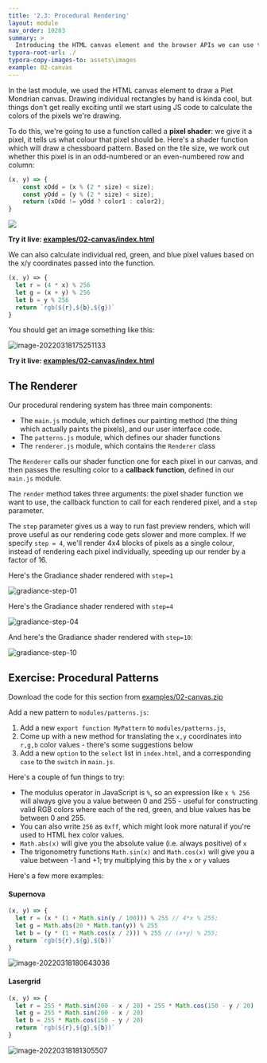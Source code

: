 ```yaml
---
title: '2.3: Procedural Rendering'
layout: module
nav_order: 10203
summary: >
  Introducing the HTML canvas element and the browser APIs we can use to work with it.
typora-root-url: ./
typora-copy-images-to: assets\images
example: 02-canvas
---
```


In the last module, we used the HTML canvas element to draw a Piet Mondrian canvas. Drawing individual rectangles by hand is kinda cool, but things don't get really exciting until we start using JS code to calculate the colors of the pixels we're drawing. 

To do this, we're going to use a function called a **pixel shader**: we give it a pixel, it tells us what colour that pixel should be. Here's a shader function which will draw a chessboard pattern. Based on the tile size, we work out whether this pixel is in an odd-numbered or an even-numbered row and column:

```javascript
(x, y) => {
    const xOdd = (x % (2 * size) < size);
    const yOdd = (y % (2 * size) < size);
    return (xOdd != yOdd ? color1 : color2);
}
```

![](/assets/images/chessboard.png)

**Try it live: [examples/02-canvas/index.html](examples/02-canvas/index.html)**

We can also calculate individual red, green, and blue pixel values based on the x/y coordinates passed into the function.

```javascript
(x, y) => {
  let r = (4 * x) % 256
  let g = (x + y) % 256
  let b = y % 256
  return `rgb(${r},${b},${g})`
}
```

You should get an image something like this:

![image-20220318175251133](assets/images/image-20220318175251133.png)

**Try it live: [examples/02-canvas/index.html](examples/02-canvas/index.html)**

## The Renderer

Our procedural rendering system has three main components:

* The `main.js` module, which defines our painting method (the thing which actually paints the pixels), and our user interface code.
* The `patterns.js` module, which defines our shader functions
* The `renderer.js` module, which contains the `Renderer` class

The `Renderer` calls our shader function one for each pixel in our canvas, and then passes the resulting color to a **callback function**, defined in our `main.js` module.

The `render` method takes three arguments: the pixel shader function we want to use, the callback function to call for each rendered pixel, and a `step` parameter. 

The `step` parameter gives us a way to run fast preview renders, which will prove useful as our rendering code gets slower and more complex. If we specify `step = 4`, we'll render 4x4 blocks of pixels as a single colour, instead of rendering each pixel individually, speeding up our render by a factor of 16.

Here's the Gradiance shader rendered with `step=1`

![gradiance-step-01](assets/images/gradiance-step-01.png)

Here's the Gradiance shader rendered with `step=4`

![gradiance-step-04](assets/images/gradiance-step-04.png)

And here's the Gradiance shader rendered with `step=10`:

![gradiance-step-10](assets/images/gradiance-step-10.png)

## Exercise: Procedural Patterns

Download the code for this section from [examples/02-canvas.zip](examples/02-canvas.zip)

Add a new pattern to `modules/patterns.js`:

1. Add a new `export function MyPattern` to `modules/patterns.js`, 
2. Come up with a new method for translating the `x,y` coordinates into `r,g,b` color values - there's some suggestions below
3. Add a new `option` to the `select` list in `index.html`, and a corresponding `case` to the `switch` in `main.js`.


Here's a couple of fun things to try:

- The modulus operator in JavaScript is `%`, so an expression like `x % 256` will always give you a value between 0 and 255 - useful for constructing valid RGB colors where each of the red, green, and blue values has be between 0 and 255.
- You can also write `256` as `0xff`, which might look more natural if you're used to HTML hex color values.
- `Math.abs(x)` will give you the absolute value (i.e. always positive) of `x`
- The trigonometry functions `Math.sin(x)` and `Math.cos(x)` will give you a value between -1 and +1; try multiplying this by the `x` or `y` values

Here's a few more examples:

#### Supernova

```javascript
(x, y) => {
  let r = (x * (1 + Math.sin(y / 100))) % 255 // 4*x % 255;
  let g = Math.abs(20 * Math.tan(y)) % 255
  let b = (y * (1 + Math.cos(x / 2))) % 255 // (x+y) % 255;
  return `rgb(${r},${g},${b})`
}
```

![image-20220318180643036](assets/images/image-20220318180643036.png)

#### Lasergrid

```javascript
(x, y) => {
  let r = 255 * Math.sin(200 - x / 20) + 255 * Math.cos(150 - y / 20)
  let g = 255 * Math.sin(200 - x / 20)
  let b = 255 * Math.cos(150 - y / 20)
  return `rgb(${r},${g},${b})`
}
```

![image-20220318181305507](assets/images/image-20220318181305507.png)
